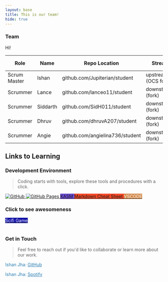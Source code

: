 ```yaml
---
layout: base
title: This is our team!
hide: true
---
```


### Team

Hi!

| Role         | Name     | Repo Location                       | Stream                | Repo Name |
|--------------|----------|-------------------------------------|-----------------------|-----------|
| Scrum Master | Ishan    | github.com/Jupiterian/student       | upstream   (OCS fork)    | student   |
| Scrummer     | Lance    | github.com/lanceo11/student         | downstream (fork)        | student   |
| Scrummer     | Siddarth | github.com/SidH011/student          | downstream (fork)        | student   |
| Scrummer     | Dhruv    | github.com/dhruvA207/student        | downstream (fork)        | student   |
| Scrummer     | Angie    | github.com/angielina736/student     | downstream (fork)        | student   |


## Links to Learning

### Development Environment

> Coding starts with tools, explore these tools and procedures with a click.

<a href="https://github.com/Open-Coding-Society/student">
    <img src="https://img.shields.io/badge/GitHub-181717?logo=github&logoColor=white" alt="GitHub">
</a>


<a href="https://open-coding-society.github.io/student">
    <img src="https://img.shields.io/badge/GitHub%20Pages-327FC7?logo=github&logoColor=white" alt="GitHub Pages">
</a>


<a href="https://kasm.opencodingsociety.com/" class="button small" style="background-color: #6b4bd3ff">
    KASM
</a>


<a href="https://www.markdownguide.org/cheat-sheet/" class="button small" style="background-color: #F54927">
    Markdown Cheat Sheet
</a>


<a href="https://vscode.dev/" class="button small" style="background-color: #d38a4bff">
    <span style="color: #FFFFFF">VSCODE</span>
</a>

<br>

### Click to see awesomeness

<a href="{{site.baseurl}}/scifi-game" class="button small" style="background-color: #0c0ca5ff">
    <span style="color: #fffefeff">Scifi Game</span>
</a>

<br>


<br>

<!-- Contact Section -->
### Get in Touch

> Feel free to reach out if you'd like to collaborate or learn more about our work.

<p style="color: #2A7DB1;">Ishan Jha: <a href="https://github.com/Jupiterian" style="color: #2A7DB1; text-decoration: underline;">GitHub</a></p>
<p style="color: #2A7DB1;">Ishan Jha: <a href="https://open.spotify.com/user/31spiranssqszaomtf3pyo3j6zbm" style="color: #2A7DB1; text-decoration: underline">Spotify</a></p>